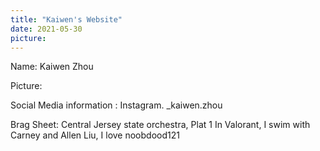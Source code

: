 ```yaml
---
title: "Kaiwen's Website"
date: 2021-05-30
picture: 
---
```



Name:  Kaiwen Zhou

Picture:

Social Media information : Instagram.   _kaiwen.zhou

Brag Sheet: Central Jersey state orchestra, Plat 1 In Valorant, I swim with Carney and Allen Liu, I love noobdood121
